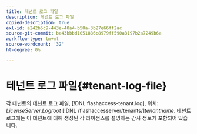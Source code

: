 ```yaml
---
title: 테넌트 로그 파일
description: 테넌트 로그 파일
copied-description: true
exl-id: a242b5c9-443e-40a4-b50a-3b27e66ff2ac
source-git-commit: be43bbbd1051886c8979ff590a3197b2a7249b6a
workflow-type: tm+mt
source-wordcount: '32'
ht-degree: 0%

---
```


# 테넌트 로그 파일{#tenant-log-file}

각 테넌트의 테넌트 로그 파일, [!DNL flashaccess-tenant.log], 위치: *LicenseServer.Logroot* [!DNL /flashaccesserver/tenants/]*tenantname*. 테넌트 로그에는 이 테넌트에 대해 생성된 각 라이선스를 설명하는 감사 정보가 포함되어 있습니다.
